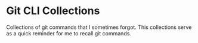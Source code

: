 # Git CLI Collections

Collections of git commands that I sometimes forgot. This collections serve as a quick reminder for me to recall git commands.
